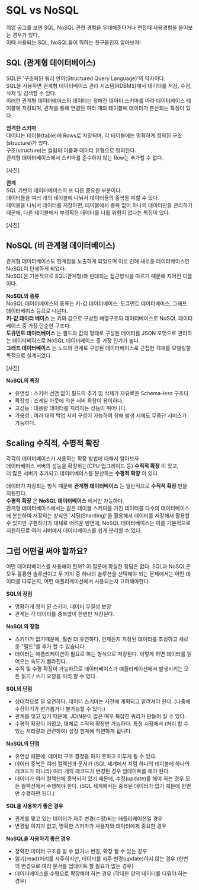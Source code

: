 # SQL vs NoSQL
취업 공고를 보면 SQL, NoSQL 관련 경험을 우대해준다거나 면접때 사용경험을 물어보는 경우가 있다.  
이때 사용되는 SQL, NoSQL들이 뭐하는 친구들인지 알아보자!

## **SQL (관계형 데이터베이스)**  
SQL은 '구조화된 쿼리 언어(Structured Query Language)'의 약자이다.  
SQL을 사용하면 관계형 데이터베이스 관리 시스템(RDBMS)에서 데이터를 저장, 수정, 삭제 및 검색할 수 있다.  
이러한 관계형 데이터베이스의 데이터는 정해진 데이터 스키마를 따라 데이터베이스 테이블에 저장되며, 관계를 통해 연결된 여러 개의 테이블에 데이터가 분산되는 특징이 있다. 

**엄격한 스키마**  
데이터는 테이블(table)에 Rows로 저장되며, 각 테이블에는 명확하게 정의된 구조(structure)가 있다.  
구조(structure)는 컬럼의 이름과 데이터 유형으로 정의된다.  
관계형 데이터베이스에서 스키마를 준수하지 않는 Row는 추가할 수 없다. 

[사진]

**관계**  
SQL 기반의 데이터베이스의 또 다른 중요한 부분이다.  
데이터들을 여러 개의 테이블에 나눠서 데이터들의 중복을 피할 수 있다.  
테이블을 나눠서 데이터를 저장하면, 테이블에서 중복 없이 하나의 데이터만을 관리하기 때문에, 다른 테이블에서 부정확한 데이터를 다룰 위험이 없다는 특징이 있다.

[사진]

## **NoSQL (비 관계형 데이터베이스)**
관계형 데이터베이스도 한계점을 노출하게 되었으며 이로 인해 새로운 데이터베이스인 NoSQL이 탄생하게 되었다.  
NoSQL은 기본적으로 SQL(관계형)와 반대되는 접근방식을 따르기 때문에 지어진 이름이다.

**NoSQL의 종류**  
NoSQL 데이터베이스의 종류는 키-값 데이터베이스, 도큐먼트 데이터베이스, 그래프 데이터베이스 등으로 나뉜다.  
**키-값 데이터 베이스** 는 키와 값으로 구성된 배열구조의 데이터베이스로 NoSQL 데이터베이스 중 가장 단순한 구조다.  
**도큐먼트 데이터베이스** 는 필드와 값의 형태로 구성된 데이터를 JSON 포맷으로 관리하는 데이터베이스로 NoSQL 데이터베이스 중 가장 인기가 높다.  
**그래프 데이터베이스** 는 노드와 관계로 구성된 데이터베이스로 근접한 객체를 모델링할 목적으로 설계되었다. 

[사진]

**NoSQL의 특징**  
- 유연성 : 스키머 선언 없이 필드의 추가 및 삭제가 자유로운 Schema-less 구조다.
- 확장성 : 스케일 아웃에 의한 서버 확장이 용이하다.
- 고성능 : 대용량 데이터를 처리하는 성능이 뛰어나다.
- 가용성 : 여러 대의 백업 서버 구성이 가능하여 장애 발생 시에도 무중단 서비스가 가능하다.

## **Scaling 수직적, 수평적 확장**
각각의 데이터베이스가 사용하는 확장 방법에 대해서 알아보자  
데이터베이스 서버의 성능을 확장하는(CPU 업그레이드 등) **수직적 확장** 이 있고,   
더 많은 서버가 추가되고 데이터베이스를 분산하는 **수평적 확장** 이 있다.  

데이터가 저장되는 방식 때문에 **관계형 데이터베이스** 는 일반적으로 **수직적 확장** 만을 지원한다.  
**수평적 확장** 은 **NoSQL 데이터베이스** 에서만 가능하다.  
관계형 데이터베이스에서는 같은 테이블 스키마를 가진 데이터를 다수의 데이터베이스에 분산하여 저장하는 방식인 '샤딩(Sharding)'을 활용해서 데이터를 저장해서 활용할 수 있지만 구현하기가 대체로 어려운 반면에, NoSQL 데이터베이스는 이를 기본적으로 지원하므로 여러 서버에서 데이터베이스를 쉽게 분리할 수 있다. 


## **그럼 어떤걸 써야 할까요?**
어떤 데이터베이스를 사용해야 할까? 이 질문에 확실한 정답은 없다. SQL과 NoSQL은 모두 훌륭한 솔루션이고 두 가지 중 하나의 솔루션을 선택해야 되는 문제에서는 어떤 데이터를 다루는지, 어떤 애플리케이션에서 사용되는지 고려해야한다.

**SQL의 장점**
- 명확하게 정의 된 스키마, 데이터 무결성 보장
- 관계는 각 데이터를 중복없이 한번만 저장된다. 

**NoSQL의 장점**  
- 스키마가 없기때문에, 훨씬 더 유연하다. 언제든지 저장된 데이터를 조정하고 새로운 "필드"를 추가 할 수 있습니다.
- 데이터는 애플리케이션이 필요로 하는 형식으로 저장된다. 이렇게 하면 데이터를 읽어오는 속도가 빨라진다.
- 수직 및 수평 확장이 가능하므로 데이터베이스가 애플리케이션에서 발생시키는 모든 읽기 / 쓰기 요청을 처리 할 수 있다.

**SQL의 단점**  
- 상대적으로 덜 유연하다. 데이터 스키마는 사전에 계획되고 알려져야 한다. (나중에 수정하기가 번거롭거나 불가능할 수  있다.)
- 관계를 맺고 있기 때문에, JOIN문이 많은 매우 복잡한 쿼리가 만들어 질 수 있다.
- 수평적 확장이 어렵고, 대체로 수직적 확장만 가능하다. 특정 시점에서 (처리 할 수 있는 처리량과 관련하여) 성장 한계에 직면하게 됩니다.

**NoSQL의 단점**  
- 유연성 때문에, 데이터 구조 결정을 하지 못하고 미루게 될 수 있다.
- 데이터 중복은 여러 컬렉션과 문서가 (SQL 세계에서 처럼 하나의 테이블에 하나의 레코드가 아니라) 여러 개의 레코드가 변경된 경우 업데이트를 해야 힌다.
- 데이터가 여러 컬렉션에 중복되어 있기 때문에, 수정(update)를 해야 하는 경우 모든 컬렉션에서 수행해야 한다. (SQL 세계에서는 중복된 데이터가 없기 때문에 한번만 수행하면 된다.)

**SQL을 사용하기 좋은 경우**  
- 관계를 맺고 있는 데이터가 자주 변경(수정)되는 애플리케이션일 경우   
- 변경될 여지가 없고, 명확한 스키마가 사용자와 데이터에게 중요한 경우

**NoSQL을 사용하기 좋은 경우**
- 정확한 데이터 구조를 알 수 없거나 변경, 확장 될 수 있는 경우  
- 읽기(read)처리를 자주하지만, 데이터를 자주 변경(update)하지 않는 경우 (한번의 변경으로 여러 문서를 업데이트 할 필요가 없는 경우)  
- 데이터베이스를 수평으로 확장해야 하는 경우 (막대한 양의 데이터를 다뤄야 하는 경우)